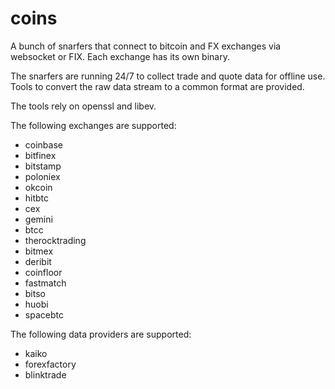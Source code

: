 coins
=====

A bunch of snarfers that connect to bitcoin and FX exchanges
via websocket or FIX.  Each exchange has its own binary.

The snarfers are running 24/7 to collect trade and quote data
for offline use.  Tools to convert the raw data stream to a
common format are provided.

The tools rely on openssl and libev.

The following exchanges are supported:
- coinbase
- bitfinex
- bitstamp
- poloniex
- okcoin
- hitbtc
- cex
- gemini
- btcc
- therocktrading
- bitmex
- deribit
- coinfloor
- fastmatch
- bitso
- huobi
- spacebtc

The following data providers are supported:
- kaiko
- forexfactory
- blinktrade
